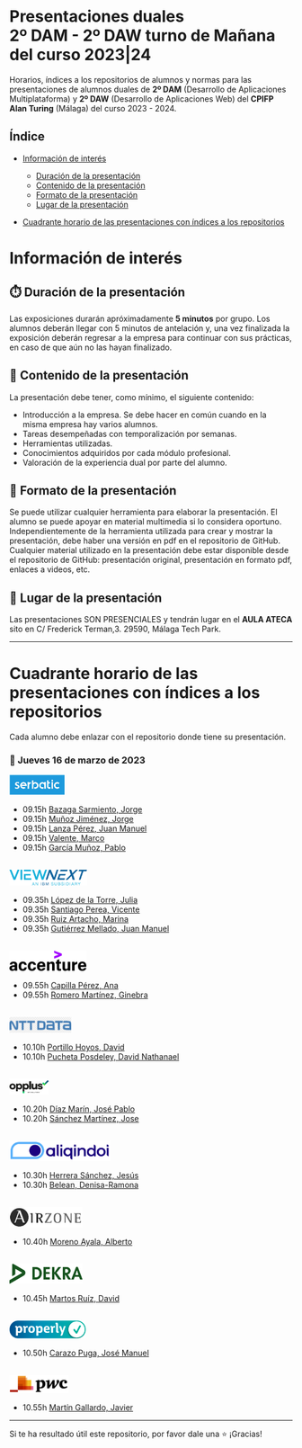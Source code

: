 # Presentaciones duales<br/>2º DAM - 2º DAW turno de Mañana del curso 2023|24

Horarios, índices a los repositorios de alumnos y normas para las presentaciones de alumnos duales de **2º DAM** (Desarrollo de Aplicaciones Multiplataforma) y **2º DAW** (Desarrollo de Aplicaciones Web) del **CPIFP Alan Turing** (Málaga) del curso 2023 - 2024.

## Índice
* [Información de interés](#información-de-interés)
  * [Duración de la presentación](#stopwatch-duración-de-la-presentación)
  * [Contenido de la presentación](#open_file_folder--contenido-de-la-presentación)
  * [Formato de la presentación](#bookmark_tabs-formato-de-la-presentación)
  * [Lugar de la presentación](#school-lugar-de-la-presentación)
  
* [Cuadrante horario de las presentaciones con índices a los repositorios](#cuadrante-horario-de-las-presentaciones-con-índices-a-los-repositorios)

# Información de interés

## :stopwatch: Duración de la presentación
Las exposiciones durarán apróximadamente **5 minutos** por grupo. Los alumnos deberán llegar con 5 minutos de antelación y, una vez finalizada la exposición deberán regresar a la empresa para continuar con sus prácticas, en caso de que aún no las hayan finalizado.

## :open_file_folder:  Contenido de la presentación 
La presentación debe tener, como mínimo, el siguiente contenido:

* Introducción a la empresa. Se debe hacer en común cuando en la misma empresa hay varios alumnos.
* Tareas desempeñadas con temporalización por semanas.
* Herramientas utilizadas.
* Conocimientos adquiridos por cada módulo profesional.
* Valoración de la experiencia dual por parte del alumno.

## :bookmark_tabs: Formato de la presentación
Se puede utilizar cualquier herramienta para elaborar la presentación. El alumno se puede apoyar en material multimedia si lo considera oportuno. Independientemente de la herramienta utilizada para crear y mostrar la presentación, debe haber una versión en pdf en el repositorio de GitHub. Cualquier material utilizado en la presentación debe estar disponible desde el repositorio de GitHub: presentación original, presentación en formato pdf, enlaces a videos, etc.

## :school: Lugar de la presentación
Las presentaciones SON PRESENCIALES y tendrán lugar en el **AULA ATECA** sito en C/ Frederick Terman,3. 29590, Málaga Tech Park.

<hr/>

# Cuadrante horario de las presentaciones con índices a los repositorios

Cada alumno debe enlazar con el repositorio donde tiene su presentación.

### :calendar: Jueves 16 de marzo de 2023

<img height="36px" src="imagenes/serbatic.png">

* 09.15h [Bazaga Sarmiento, Jorge](https://github.com/)
* 09.15h [Muñoz Jiménez, Jorge](https://github.com/)
* 09.15h [Lanza Pérez, Juan Manuel](https://github.com/)
* 09.15h [Valente, Marco](https://github.com/)
* 09.15h [García Muñoz, Pablo](https://github.com/)

<br/>

<img height="28px" src="imagenes/viewnext.png">

* 09.35h [López de la Torre, Julia](https://github.com/)
* 09.35h [Santiago Perea, Vicente](https://github.com/)
* 09.35h [Ruiz Artacho, Marina](https://github.com/)
* 09.35h [Gutiérrez Mellado, Juan Manuel](https://github.com/)

<br/>

<img height="36px" src="imagenes/accenture.svg">

* 09.55h [Capilla Pérez, Ana](https://github.com/)
* 09.55h [Romero Martínez, Ginebra](https://github.com/)

<br/>

<img height="28px" src="imagenes/nttdata.png">

* 10.10h [Portillo Hoyos, David](https://github.com/)
* 10.10h [Pucheta Posdeley, David Nathanael](https://github.com/)

<br/>
 
<img height="28px" src="imagenes/opplus.png">

* 10.20h [Díaz Marín, José Pablo](https://github.com/)
* 10.20h [Sánchez Martínez, Jose](https://github.com/)

<br/>

<img height="36px" src="imagenes/aliqindoi.png">

* 10.30h [Herrera Sánchez, Jesús](https://github.com/)
* 10.30h [Belean, Denisa-Ramona](https://github.com/)

<br/>

<img height="36px" src="imagenes/airzone.png">

* 10.40h [Moreno Ayala, Alberto](https://github.com/)

<br/>

<img height="36px" src="imagenes/dekra.svg">

* 10.45h [Martos Ruíz, David](https://github.com/)

<br/>

<img height="32px" src="imagenes/properly.png">

* 10.50h [Carazo Puga, José Manuel](https://github.com/)

<br/>

<img height="32px" src="imagenes/pwc.png">

* 10.55h [Martín Gallardo, Javier](https://github.com/)

<hr>

Si te ha resultado útil este repositorio, por favor dale una :star: ¡Gracias!


